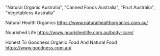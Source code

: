 
"Natural Organic Australia", "Canned Foods Australia", "Fruit Australia", "Vegetabless Australia"

Natural Health Organics
https://www.naturalhealthorganics.com.au/

Nourished Life
https://www.nourishedlife.com.au/body-care/

Honest To Goodness Organic Food And Natural Food
https://www.goodness.com.au/